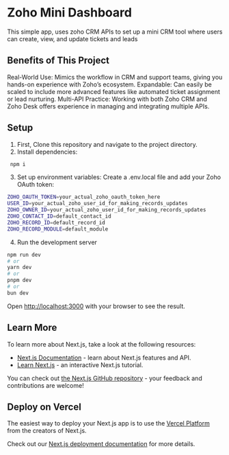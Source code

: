 # Zoho Mini Dashboard

This simple app, uses zoho CRM APIs to set up a mini CRM tool where users can create, view, and update tickets and leads

## Benefits of This Project
Real-World Use: Mimics the workflow in CRM and support teams, giving you hands-on experience with Zoho’s ecosystem.
Expandable: Can easily be scaled to include more advanced features like automated ticket assignment or lead nurturing.
Multi-API Practice: Working with both Zoho CRM and Zoho Desk offers experience in managing and integrating multiple APIs.

## Setup
1. First, Clone this repository and navigate to the project directory.
2. Install dependencies:
```bash
 npm i 
 ``` 
3. Set up environment variables:
Create a .env.local file and add your Zoho OAuth token:
```bash
ZOHO_OAUTH_TOKEN=your_actual_zoho_oauth_token_here
USER_ID=your_actual_zoho_user_id_for_making_records_updates
ZOHO_OWNER_ID=your_actual_zoho_user_id_for_making_records_updates
ZOHO_CONTACT_ID=default_contact_id
ZOHO_RECORD_ID=default_record_id
ZOHO_RECORD_MODULE=default_module
```

4. Run the development server
```bash
npm run dev
# or
yarn dev
# or
pnpm dev
# or
bun dev
```

Open [http://localhost:3000](http://localhost:3000) with your browser to see the result.

## Learn More

To learn more about Next.js, take a look at the following resources:

- [Next.js Documentation](https://nextjs.org/docs) - learn about Next.js features and API.
- [Learn Next.js](https://nextjs.org/learn) - an interactive Next.js tutorial.

You can check out [the Next.js GitHub repository](https://github.com/vercel/next.js) - your feedback and contributions are welcome!

## Deploy on Vercel

The easiest way to deploy your Next.js app is to use the [Vercel Platform](https://vercel.com/new?utm_medium=default-template&filter=next.js&utm_source=create-next-app&utm_campaign=create-next-app-readme) from the creators of Next.js.

Check out our [Next.js deployment documentation](https://nextjs.org/docs/app/building-your-application/deploying) for more details.
